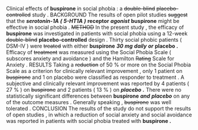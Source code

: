 Clinical effects of **buspirone** in social phobia : a ~~double-blind~~ ~~placebo-controlled~~ study . BACKGROUND The results of open pilot studies ~~suggest~~ that the ***serotonin-1A*** ***(*** ***5-HT1A*** ***)*** **receptor** ***agonist*** **buspirone** might be effective in social phobia . ~~METHOD~~ In the present study , the efficacy of **buspirone** was investigated in patients with social phobia using a 12-week ~~double-blind~~ **placebo-controlled** design . Thirty social phobic patients ( DSM-IV ) were ~~treated~~ with either **buspirone** ***30*** ***mg*** ***daily*** ***or*** **placebo** ***.*** Efficacy of ~~treatment~~ was measured using the Social Phobia Scale ( subscores anxiety and avoidance ) and the Hamilton ~~Rating~~ Scale for Anxiety . RESULTS Taking a ~~reduction~~ of 50 % or more on the Social Phobia Scale as a criterion for clinically relevant improvement , only 1 patient on ~~buspirone~~ and 1 on placebo were classified as responder to treatment . A subjective and clinically relevant improvement was reported by 4 patients ( 27 % ) on ~~buspirone~~ and 2 patients ( 13 % ) on ***placebo*** ***.*** There were no statistically significant differences between **buspirone** ***and*** ***placebo*** on any of the outcome measures . Generally speaking , ~~buspirone~~ was well tolerated . CONCLUSION The results of the study do not support the results of open studies , in which a reduction of social anxiety and social avoidance was reported in patients with social phobia treated with **buspirone** ***.*** 